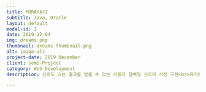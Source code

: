 ```yaml
---
title: MORAHAJI
subtitle: Java, Oracle
layout: default
modal-id: 2
date: 2019-12-04
img: dreams.png
thumbnail: dreams-thumbnail.png
alt: image-alt
project-date: 2019 December
client: semi-Project
category: Web Development
description: 신뢰도 있는 결과를 얻을 수 있는 사용자 참여형 신조어 사전 구현<br>유저들의 토론이 가능한 자유게시판 제공, 파파고 번역, 자동완성 검색 등 유저 편의 기능 제공<a href="http://joyrapture.cafe24.com/morahaji">사이트 가기</a>

---
```

